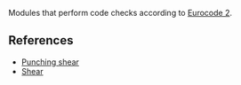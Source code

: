 Modules that perform code checks according to [Eurocode 2](https://eurocodes.jrc.ec.europa.eu/showpage.php?id=132).

## References
- [Punching shear](https://www.concretecentre.com/Codes/Eurocode-2/Punching-Shear.aspx)
- [Shear](https://www.concretecentre.com/Codes/Eurocode-2/Shear.aspx)
